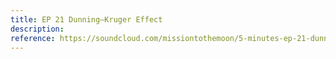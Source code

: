```yaml
---
title: EP 21 Dunning–Kruger Effect 
description:
reference: https://soundcloud.com/missiontothemoon/5-minutes-ep-21-dunningkruger-effect
---
```

